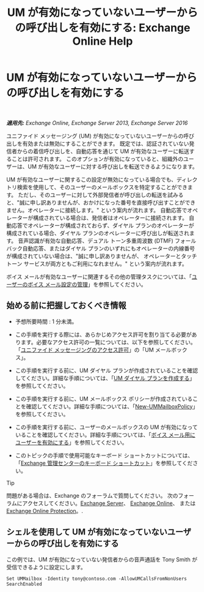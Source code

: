 ﻿---
title: 'UM が有効になっていないユーザーからの呼び出しを有効にする: Exchange Online Help'
TOCTitle: UM が有効になっていないユーザーからの呼び出しを有効にする
ms:assetid: 3c39c6df-6d7a-469f-b92b-85b3f14bad31
ms:mtpsurl: https://technet.microsoft.com/ja-jp/library/Bb267006(v=EXCHG.150)
ms:contentKeyID: 49896210
ms.date: 05/22/2018
mtps_version: v=EXCHG.150
ms.translationtype: HT
---

# UM が有効になっていないユーザーからの呼び出しを有効にする

 

_**適用先:** Exchange Online, Exchange Server 2013, Exchange Server 2016_

ユニファイド メッセージング (UM) が有効になっていないユーザーからの呼び出しを有効または無効にすることができます。 既定では、認証されていない発信者からの着信呼び出しを、自動応答を通じて UM が有効なユーザーに転送することは許可されます。 このオプションが有効になっていると、組織外のユーザーは、UM が有効なユーザーに対する呼び出しを転送できるようになります。

UM が有効なユーザーに関するこの設定が無効になっている場合でも、ディレクトリ検索を使用して、そのユーザーのメールボックスを特定することができます。 ただし、そのユーザーに対して外部発信者が呼び出しの転送を試みると、"誠に申し訳ありませんが、おかけになった番号を直接呼び出すことができません。オペレーターに接続します。" という案内が流れます。 自動応答でオペレーターが構成されている場合は、発信者はオペレーターに接続されます。 自動応答でオペレーターが構成されておらず、ダイヤル プランのオペレーターが構成されている場合、ダイヤル プランのオペレーターに呼び出しが転送されます。 音声認識が有効な自動応答、デュアル トーン多重周波数 (DTMF) フォールバック自動応答、またはダイヤル プランのいずれにもオペレーターの内線番号が構成されていない場合は、"誠に申し訳ありませんが、 オペレーターとタッチトーン サービスが両方ともご利用になれません。" という案内が流れます。

ボイス メールが有効なユーザーに関連するその他の管理タスクについては、「[ユーザーのボイス メール設定の管理](manage-voice-mail-settings-for-a-user-exchange-2013-help.md)」を参照してください。

## 始める前に把握しておくべき情報

  - 予想所要時間 : 1 分未満。

  - この手順を実行する際には、あらかじめアクセス許可を割り当てる必要があります。必要なアクセス許可の一覧については、以下を参照してください。「[ユニファイド メッセージングのアクセス許可](unified-messaging-permissions-exchange-2013-help.md)」の「UM メールボックス」。

  - この手順を実行する前に、UM ダイヤル プランが作成されていることを確認してください。詳細な手順については、「[UM ダイヤル プランを作成する](create-a-um-dial-plan-exchange-2013-help.md)」を参照してください。

  - この手順を実行する前に、UM メールボックス ポリシーが作成されていることを確認してください。詳細な手順については、「[New-UMMailboxPolicy](https://technet.microsoft.com/ja-jp/library/aa998300\(v=exchg.150\))」を参照してください。

  - この手順を実行する前に、ユーザーのメールボックスの UM が有効になっていることを確認してください。詳細な手順については、「[ボイス メール用にユーザーを有効にする](enable-a-user-for-voice-mail-exchange-2013-help.md)」を参照してください。

  - このトピックの手順で使用可能なキーボード ショートカットについては、「[Exchange 管理センターのキーボード ショートカット](keyboard-shortcuts-in-the-exchange-admin-center-exchange-online-protection-help.md)」を参照してください。


> [!TIP]
> 問題がある場合は、Exchange のフォーラムで質問してください。 次のフォーラムにアクセスしてください。<A href="https://go.microsoft.com/fwlink/p/?linkid=60612">Exchange Server</A>、 <A href="https://go.microsoft.com/fwlink/p/?linkid=267542">Exchange Online</A>、 または <A href="https://go.microsoft.com/fwlink/p/?linkid=285351">Exchange Online Protection</A>。.



## シェルを使用して UM が有効になっていないユーザーからの呼び出しを有効にする

この例では、UM が有効になっていない発信者からの音声通話を Tony Smith が受信できるように設定にします。

    Set UMMailbox -Identity tony@contoso.com -AllowUMCallsFromNonUsers SearchEnabled


